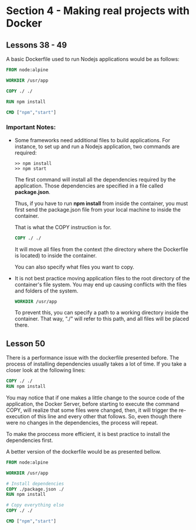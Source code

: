 # Section 4 - Making real projects with Docker

## Lessons 38 - 49

A basic Dockerfile used to run Nodejs applications would be as follows:

```Dockerfile
FROM node:alpine

WORKDIR /usr/app 

COPY ./ ./

RUN npm install

CMD ["npm","start"]
```

### Important Notes:
- Some frameworks need additional files to build applications. For instance, to set up and run a Nodejs application, two commands are required:
  
    ```
    >> npm install
    >> npm start
    ```
    The first command will install all the dependencies required by the application. Those dependencies are specified in a file called **package.json**.

    Thus, if you have to run **npm install** from inside the container, you must first send the package.json file from your local machine to inside the container. 

    That is what the COPY instruction is for.

    ```Dockerfile
    COPY ./ ./
    ```

    It will move all files from the context (the directory where the Dockerfile is located) to inside the container.

    You can also specify what files you want to copy.

- It is not best practice moving application files to the root directory of the container's file system. You may end up causing conflicts with the files and folders of the system.
    
    ```Dockerfile
    WORKDIR /usr/app
    ```
    To prevent this, you can specify a path to a working directory inside the container. That way, "./" will refer to this path, and all files will be placed there. 


## Lesson 50

There is a performance issue with the dockerfile presented before.
The process of installing dependencies usually takes a lot of time. If you take a closer look at the following lines:

``` Dockerfile
COPY ./ ./
RUN npm install
```

You may notice that if one makes a little change to the source code of the application, the Docker Server, before starting to execute the command COPY, will realize that some files were changed, then, it will trigger the re-execution of this line and every other that follows. So, even though there were no changes in the dependencies, the process will repeat.

To make the proccess more efficient, it is best practice to install the dependencies first.

A better version of the dockerfile would be as presented bellow.

```Dockerfile
FROM node:alpine

WORKDIR /usr/app 

# Install dependencies
COPY ./package.json ./
RUN npm install

# Copy everything else
COPY ./ ./

CMD ["npm","start"]
```